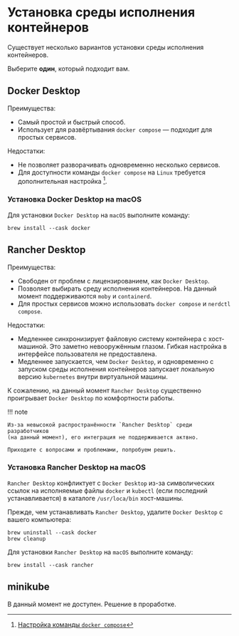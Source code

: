 # Установка среды исполнения контейнеров

Существует несколько вариантов установки среды исполнения контейнеров.

Выберите **один**, который подходит вам.

## Docker Desktop

Преимущества:

- Самый простой и быстрый способ.
- Использует для развёртывания `docker compose` — подходит для простых сервисов.

Недостатки:

- Не позволяет разворачивать одновременно несколько сервисов.
- Для доступности команды `docker compose` на `Linux` требуется дополнительная
  настройка [^docker-compose-setup].

### Установка Docker Desktop на macOS

Для установки `Docker Desktop` на `macOS` выполните команду:

```shell
brew install --cask docker
```

## Rancher Desktop

Преимущества:

- Свободен от проблем с лицензированием, как `Docker Desktop`.
- Позволяет выбирать среду исполнения контейнеров. На данный момент
  поддерживаются `moby` и `containerd`.
- Для простых сервисов можно использовать `docker compose` и `nerdctl compose`.

Недостатки:

- Медленнее синхронизирует файловую систему контейнера с хост-машиной. Это
  заметно невооружённым глазом. Гибкая настройка в интерфейсе пользователя не
  предоставлена.
- Медленнее запускается, чем `Docker Desktop`, и одновременно с запуском среды
  исполнения контейнеров запускает локальную версию `kubernetes` внутри
  виртуальной машины.

К сожалению, на данный момент `Rancher Desktop` существенно
проигрывает `Docker Desktop` по комфортности работы.

!!! note

    Из-за невысокой распространённости `Rancher Desktop` среди разработчиков
    (на данный момент), его интеграция не поддерживается актвно.

    Приходите с вопросами и проблемами, попробуем решить.

### Установка Rancher Desktop на macOS

`Rancher Desktop` конфликтует с `Docker Desktop` из-за символических ссылок на
исполняемые файлы `docker` и `kubectl` (если последний устанавливается) в
каталоге `/usr/loca/bin` хост-машины.

Прежде, чем устанавливать `Rancher Desktop`, удалите `Docker Desktop` с вашего
компьютера:

```shell
brew uninstall --cask docker
brew cleanup
```

Для установки `Rancher Desktop` на `macOS`
выполните команду:

```shell
brew install --cask rancher
```

## minikube

В данный момент не доступен. Решение в проработке.

[^docker-compose-setup]: [Настройка команды `docker compose`](https://docs.docker.com/compose/cli-command/#install-on-linux)
